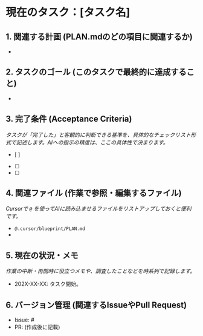 # 現在のタスク：[タスク名]

## 1. 関連する計画 (PLAN.mdのどの項目に関連するか)
-

## 2. タスクのゴール (このタスクで最終的に達成すること)
-

## 3. 完了条件 (Acceptance Criteria)
*タスクが「完了した」と客観的に判断できる基準を、具体的なチェックリスト形式で記述します。AIへの指示の精度は、ここの具体性で決まります。*
- [ ]
- [ ]
- [ ]

## 4. 関連ファイル (作業で参照・編集するファイル)
*Cursorで `@` を使ってAIに読み込ませるファイルをリストアップしておくと便利です。*
- `@.cursor/blueprint/PLAN.md`
-

## 5. 現在の状況・メモ
*作業の中断・再開時に役立つメモや、調査したことなどを時系列で記録します。*
- 202X-XX-XX: タスク開始。

## 6. バージョン管理 (関連するIssueやPull Request)
- Issue: #
- PR: (作成後に記載)
